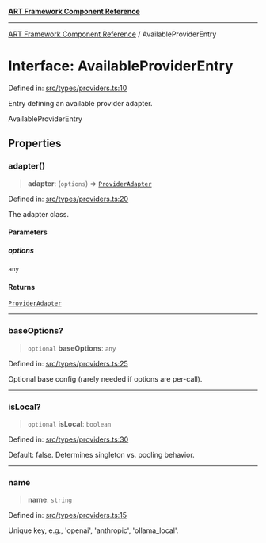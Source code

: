 [**ART Framework Component Reference**](../README.md)

***

[ART Framework Component Reference](../README.md) / AvailableProviderEntry

# Interface: AvailableProviderEntry

Defined in: [src/types/providers.ts:10](https://github.com/hashangit/ART/blob/e4c184bd9ffa5ef078ee6a88704f24584b173411/src/types/providers.ts#L10)

Entry defining an available provider adapter.

 AvailableProviderEntry

## Properties

### adapter()

> **adapter**: (`options`) => [`ProviderAdapter`](ProviderAdapter.md)

Defined in: [src/types/providers.ts:20](https://github.com/hashangit/ART/blob/e4c184bd9ffa5ef078ee6a88704f24584b173411/src/types/providers.ts#L20)

The adapter class.

#### Parameters

##### options

`any`

#### Returns

[`ProviderAdapter`](ProviderAdapter.md)

***

### baseOptions?

> `optional` **baseOptions**: `any`

Defined in: [src/types/providers.ts:25](https://github.com/hashangit/ART/blob/e4c184bd9ffa5ef078ee6a88704f24584b173411/src/types/providers.ts#L25)

Optional base config (rarely needed if options are per-call).

***

### isLocal?

> `optional` **isLocal**: `boolean`

Defined in: [src/types/providers.ts:30](https://github.com/hashangit/ART/blob/e4c184bd9ffa5ef078ee6a88704f24584b173411/src/types/providers.ts#L30)

Default: false. Determines singleton vs. pooling behavior.

***

### name

> **name**: `string`

Defined in: [src/types/providers.ts:15](https://github.com/hashangit/ART/blob/e4c184bd9ffa5ef078ee6a88704f24584b173411/src/types/providers.ts#L15)

Unique key, e.g., 'openai', 'anthropic', 'ollama_local'.
